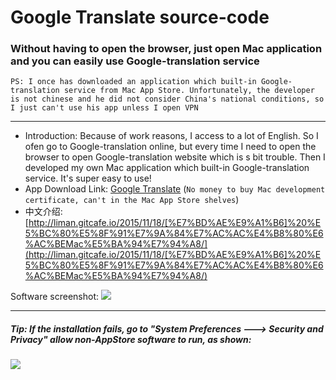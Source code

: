 Google Translate source-code
================

### Without having to open the browser, just open Mac application and you can easily use Google-translation service

`PS: I once has downloaded an application which built-in Google-translation service from Mac App Store. Unfortunately, the developer is not chinese and he did not consider China's national conditions, so I just can't use his app unless I open VPN`

---

- Introduction: Because of work reasons, I access to a lot of English. So I ofen go to Google-translation online, but every time I need to open the browser to open Google-translation website which is s bit trouble. Then I developed my own Mac application which built-in Google-translation service. It's super easy to use!
- App Download Link: [Google Translate](http://share.weiyun.com/ad92f95c3e9d333e351bfcd351adf45b)  (`No money to buy Mac development certificate, can't in the Mac App Store shelves`)
- 中文介绍: [http://liman.gitcafe.io/2015/11/18/[%E7%BD%AE%E9%A1%B6]%20%E5%BC%80%E5%8F%91%E7%9A%84%E7%AC%AC%E4%B8%80%E6%AC%BEMac%E5%BA%94%E7%94%A8/](http://liman.gitcafe.io/2015/11/18/[%E7%BD%AE%E9%A1%B6]%20%E5%BC%80%E5%8F%91%E7%9A%84%E7%AC%AC%E4%B8%80%E6%AC%BEMac%E5%BA%94%E7%94%A8/)

Software screenshot:
![](http://7sbo4v.com1.z0.glb.clouddn.com/%E5%B1%8F%E5%B9%95%E5%BF%AB%E7%85%A7%202015-11-18%20%E4%B8%8A%E5%8D%8811.57.44.png)

---

##### Tip: If the installation fails, go to "System Preferences ---> Security and Privacy" allow non-AppStore software to run, as shown:

![](http://7sbo4v.com1.z0.glb.clouddn.com/5BEF9AD1-0CEB-413A-94C7-2BEE41C61170.png)
